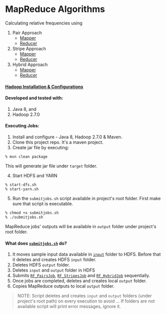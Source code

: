 # MapReduce Algorithms
Calculating relative frequencies using

1. Pair Approach
    * [Mapper](./src/main/java/cs522/lab/pair/RF_PairsMapper.java)
    * [Reducer](./src/main/java/cs522/lab/pair/RF_PairsReducer.java)
2. Stripe Approach
    * [Mapper](./src/main/java/cs522/lab/stripe/StripesMapper.java)
    * [Reducer](./src/main/java/cs522/lab/stripe/RF_StripesReducer.java)
3. Hybrid Approach
    * [Mapper](./src/main/java/cs522/lab/hybrid/RF_HybridMapper.java)
    * [Reducer](./src/main/java/cs522/lab/hybrid/RF_HybridReducer.java)

#### [Hadoop Installation & Configurations](./docs/hadoop-installation.md)

#### Developed and tested with:
1. Java 8, and
2. Hadoop 2.7.0

#### Executing Jobs:
1. Install and configure - Java 8, Hadoop 2.7.0 & Maven.
2. Clone this project repo. It's a maven project.
3. Create jar file by executing:
```
% mvn clean package
```
This will generate jar file under ```target``` folder.

4. Start HDFS and YARN
```
% start-dfs.sh
% start-yarn.sh
```
5. Run the ```submitjobs.sh``` script available in project's root folder. First make sure that script is executable.
```
% chmod +x submitjobs.sh
% ./submitjobs.sh
```
MapReduce jobs' outputs will be available in ```output``` folder under project's root folder.

#### What does [```submitjobs.sh```](submitjobs.sh) do?
1. It moves sample input data available in [```input```](./input) folder to HDFS. Before that it deletes and creates HDFS ```input``` folder.
2. Deletes HDFS ```output``` folder.
3. Deletes ```input``` and ```output``` folder in HDFS
4. Submits [```RF_PairsJob```](./src/main/java/cs522/lab/pair/RF_PairsJob.java), [```RF_StripesJob```](mapreduce-algo/src/main/java/cs522/lab/stripe/RF_StripesJob.java) and [```RF_HybridJob```](mapreduce-algo/src/main/java/cs522/lab/hybrid/RF_HybridJob.java) sequentially.
5. Once jobs are completed, deletes and creates local ```output``` folder.
6. Copies MapReduce outputs to local ```output``` folder.

>NOTE: Script deletes and creates ```input``` and ```output``` folders (under project's root path) on every execution to avoid ... If folders are not available script will print error messages, ignore it.
